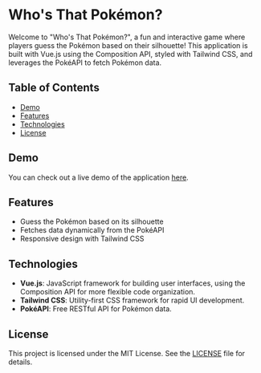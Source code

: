 # Who's That Pokémon?

Welcome to "Who's That Pokémon?", a fun and interactive game where players guess the Pokémon based on their silhouette! This application is built with Vue.js using the Composition API, styled with Tailwind CSS, and leverages the PokéAPI to fetch Pokémon data.

## Table of Contents

- [Demo](#demo)
- [Features](#features)
- [Technologies](#technologies)
- [License](#license)

## Demo

You can check out a live demo of the application [here](https://whoisthatpokemon-ccvj.netlify.app/).

## Features

- Guess the Pokémon based on its silhouette
- Fetches data dynamically from the PokéAPI
- Responsive design with Tailwind CSS

## Technologies

- **Vue.js**: JavaScript framework for building user interfaces, using the Composition API for more flexible code organization.
- **Tailwind CSS**: Utility-first CSS framework for rapid UI development.
- **PokéAPI**: Free RESTful API for Pokémon data.


## License

This project is licensed under the MIT License. See the [LICENSE](LICENSE) file for details.

